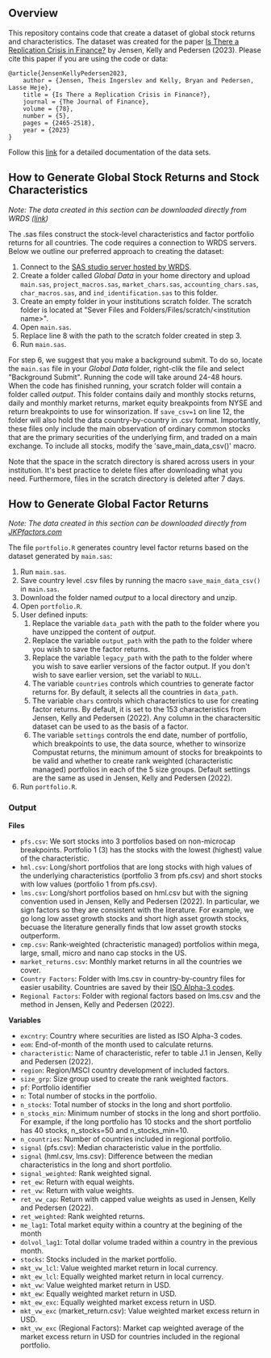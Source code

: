 ## Overview
This repository contains code that create a dataset of global stock returns and characteristics. The dataset was created for the paper [Is There a Replication Crisis in Finance?](https://onlinelibrary.wiley.com/doi/10.1111/jofi.13249) by Jensen, Kelly and Pedersen (2023). Please cite this paper if you are using the code or data: 
```
@article{JensenKellyPedersen2023,
	author = {Jensen, Theis Ingerslev and Kelly, Bryan and Pedersen, Lasse Heje},
	title = {Is There a Replication Crisis in Finance?},
	journal = {The Journal of Finance},
	volume = {78},
	number = {5},
	pages = {2465-2518},
	year = {2023}
}
```
Follow this [link](https://www.dropbox.com/sh/61j1v0sieq9z210/AACdJ68fs5_eT_eJMunwMBWia?dl=0) for a detailed documentation of the data sets.

## How to Generate Global Stock Returns and Stock Characteristics
_Note: The data created in this section can be downloaded directly from WRDS ([link](https://wrds-www.wharton.upenn.edu/pages/get-data/contributed-data-forms/global-factor-data/))_

The .sas files construct the stock-level characteristics and factor portfolio returns for all countries. The code requires a connection to WRDS servers. Below we outline our preferred approach to creating the dataset:

1. Connect to the [SAS studio server hosted by WRDS](https://wrds-cloud.wharton.upenn.edu/SASStudio/index?locale=en_US).  
2. Create a folder called _Global Data_ in your home directory and upload `main.sas`, `project_macros.sas`, `market_chars.sas`, `accounting_chars.sas`, `char_macros.sas`, and `ind_identification.sas` to this folder.
3. Create an empty folder in your institutions scratch folder. The scratch folder is located at "Sever Files and Folders/Files/scratch/\<institution name\>".
4. Open `main.sas`. 
5. Replace line 8 with the path to the scratch folder created in step 3. 
6. Run `main.sas`.  

For step 6, we suggest that you make a background submit. To do so, locate the `main.sas` file in your _Global Data_ folder, right-clik the file and select "Background Submit". Running the code will take around 24-48 hours. 
When the code has finished running, your scratch folder will contain a folder called _output_. This folder contains daily and monthly stocks returns, daily and monthly market returns, market equity breakpoints from NYSE and return breakpoints to use for winsorization. 
If `save_csv=1` on line 12, the folder will also hold the data country-by-country in .csv format. Importantly, these files only include the main observation of ordinary common stocks that are the primary securities of the underlying firm, and traded on a main exchange. To include all stocks, modify the 'save_main_data_csv()' macro. 

Note that the space in the scratch directory is shared across users in your institution. It's best practice to delete files after downloading what you need. Furthermore, files in the scratch directory is deleted after 7 days.

## How to Generate Global Factor Returns
_Note: The data created in this section can be downloaded directly from [JKPfactors.com](https://jkpfactors.com/)_

The file `portfolio.R` generates country level factor returns based on the dataset generated by `main.sas`:

1. Run `main.sas`.
2. Save country level .csv files by running the macro `save_main_data_csv()` in `main.sas`.
3. Download the folder named _output_ to a local directory and unzip.
4. Open `portfolio.R`.
5. User defined inputs:
	1. Replace the variable `data_path` with the path to the folder where you have unzipped the content of _output_.
	2. Replace the variable `output_path` with the path to the folder where you wish to save the factor returns. 
	3. Replace the variable `legacy_path` with the path to the folder where you wish to save earlier versions of the factor output. If you don't wish to save earlier version, set the variabl to         `NULL`.
	4. The variable `countries` controls which countries to generate factor returns for. By default, it selects all the countries in `data_path`.
	5. The variable `chars` controls which characteristics to use for creating factor returns. By default, it is set to the 153 characteristics from Jensen, Kelly and Pedersen (2022). Any             column in the charactersitic dataset can be used to as the basis of a factor. 
	6. The variable `settings` controls the end date, number of portfolio, which breakpoints to use, the data source, whether to winsorize Compustat returns, the minimum amount of stocks for             breakpoints to be valid and whether to create rank weighted (characteristic managed)                  portfolios in each of the 5 size groups. Default settings are the same as used in Jensen,             Kelly and Pedersen (2022).
 6. Run `portfolio.R`.

### Output
**Files**
- `pfs.csv`: We sort stocks into 3 portfolios based on non-microcap breakpoints. Portfolio 1 (3) has the stocks with the lowest (highest) value of the characteristic.
- `hml.csv`: Long/short portfolios that are long stocks with high values of the underlying characteristics (portfolio 3 from pfs.csv) and short stocks with low values (portfolio 1 from pfs.csv). 
- `lms.csv`: Long/short portfolios based on hml.csv but with the signing convention used in Jensen, Kelly and Pedersen (2022). In particular, we sign factors so they are consistent with the literature. For example, we go long low asset growth stocks and short high asset growth stocks, becuase the literature generally finds that low asset growth stocks outperform. 
- `cmp.csv`: Rank-weighted (chracteristic managed) portfolios within mega, large, small, micro and nano cap stocks in the US.
- `market_returns.csv`: Monthly market returns in all the countries we cover.
- `Country Factors`: Folder with lms.csv in country-by-country files for easier usability. Countries are saved by their [ISO Alpha-3 codes](https://www.nationsonline.org/oneworld/country_code_list.htm).  
- `Regional Factors`: Folder with regional factors based on lms.csv and the method in Jensen, Kelly and Pedersen (2022).   

**Variables**
- `excntry`: Country where securities are listed as ISO Alpha-3 codes.
- `eom`: End-of-month of the month used to calculate returns.
- `characteristic`: Name of characteristic, refer to table J.1 in Jensen, Kelly and Pedersen (2022).
- `region`: Region/MSCI country development of included factors. 
- `size_grp`: Size group used to create the rank weighted factors.
- `pf`: Portfolio identifier
- `n`: Total number of stocks in the portfolio.
- `n_stocks`: Total number of stocks in the long and short portfolio.
- `n_stocks_min`: Minimum number of stocks in the long and short portfolio. For example, if the long portfolio has 10 stocks and the short portfolio has 40 stocks, n_stocks=50 and n_stocks_min=10.
- `n_countries`: Number of countries included in regional portfolio.
- `signal` (pfs.csv): Median characteristic value in the portfolio.
- `signal` (hml.csv, lms.csv): Difference between the median characteristics in the long and short portfolio.
- `signal_weighted`: Rank weighted signal.
- `ret_ew`: Return with equal weights.
- `ret_vw`: Return with value weights.
- `ret_vw_cap`: Return with capped value weights as used in Jensen, Kelly and Pedersen (2022).
- `ret_weighted`: Rank weighted returns.
- `me_lag1`: Total market equity within a country at the begining of the month
- `dolvol_lag1`: Total dollar volume traded within a country in the previous month.
- `stocks`: Stocks included in the market portfolio.
- `mkt_vw_lcl`: Value weighted market return in local currency.
- `mkt_ew_lcl`: Equally weighted market return in local currency.
- `mkt_vw`: Value weighted market return in USD.
- `mkt_ew`: Equally weighted market return in USD.
- `mkt_ew_exc`: Equally weighted market excess return in USD.
- `mkt_vw_exc` (market_return.csv): Value weighted market excess return in USD.
- `mkt_vw_exc` (Regional Factors): Market cap weighted average of the market excess return in USD for countries included in the regional portfolio.
